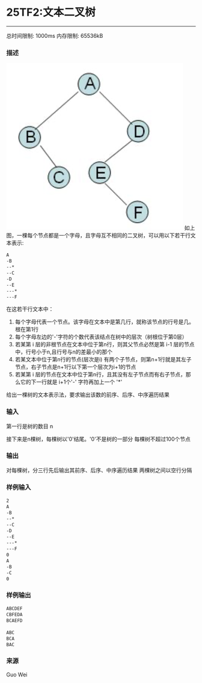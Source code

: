 # 25TF2:文本二叉树
------

总时间限制: 1000ms 内存限制: 65536kB

### 描述
![image](images/image.png)
如上图，一棵每个节点都是一个字母，且字母互不相同的二叉树，可以用以下若干行文本表示:

```
A
-B
--*
--C
-D
--E
---*
---F
```

在这若干行文本中：

1) 每个字母代表一个节点。该字母在文本中是第几行，就称该节点的行号是几。根在第1行
2) 每个字母左边的'-'字符的个数代表该结点在树中的层次（树根位于第0层）
3) 若某第 i 层的非根节点在文本中位于第n行，则其父节点必然是第 i-1 层的节点中，行号小于n,且行号与n的差最小的那个
4) 若某文本中位于第n行的节点(层次是i) 有两个子节点，则第n+1行就是其左子节点，右子节点是n+1行以下第一个层次为i+1的节点
5) 若某第 i 层的节点在文本中位于第n行，且其没有左子节点而有右子节点，那么它的下一行就是 i+1个'-' 字符再加上一个 '*'


给出一棵树的文本表示法，要求输出该数的前序、后序、中序遍历结果

### 输入

第一行是树的数目 n

接下来是n棵树，每棵树以'0'结尾。'0'不是树的一部分
每棵树不超过100个节点

### 输出

对每棵树，分三行先后输出其前序、后序、中序遍历结果
两棵树之间以空行分隔

### 样例输入

```
2
A
-B
--*
--C
-D
--E
---*
---F
0
A
-B
-C
0
```

### 样例输出

```
ABCDEF
CBFEDA
BCAEFD

ABC
BCA
BAC
```

### 来源

Guo Wei